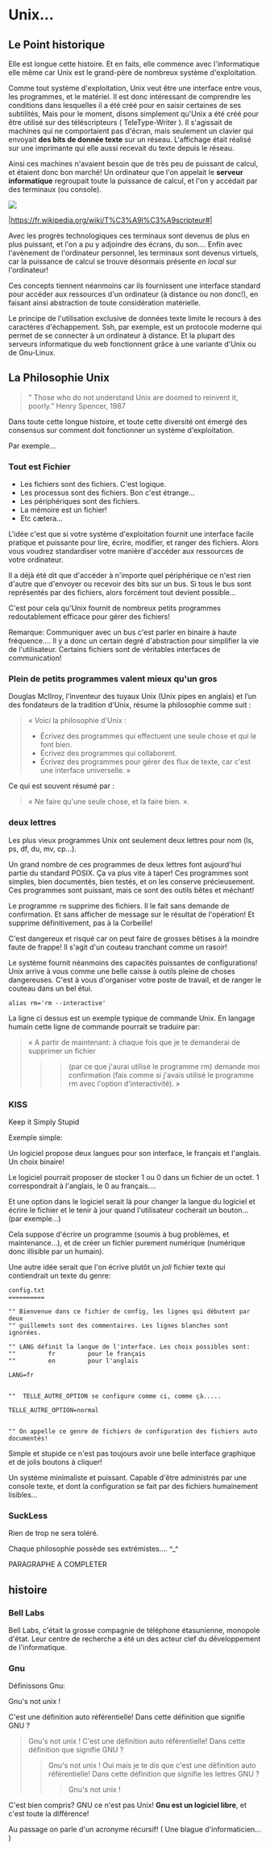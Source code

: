 # Unix...


## Le Point historique 

Elle est longue cette histoire. Et en faits, elle commence avec l'informatique elle même car Unix est le grand-père de nombreux système d'exploitation.

Comme tout système d'exploitation, Unix veut être une interface entre vous, les programmes, et le matériel. Il est donc intéressant de comprendre les conditions dans lesquelles il a été créé pour en saisir certaines de ses subtilités, Mais pour le moment, disons simplement qu'Unix a été créé pour être utilisé sur des téléscripteurs ( TeleType-Writer ). Il s'agissait de machines qui ne comportaient pas d'écran, mais seulement un clavier qui envoyait **des bits de donnée texte** sur un réseau. L'affichage était réalisé sur une imprimante qui elle aussi recevait du texte depuis le réseau.

Ainsi ces machines n'avaient besoin que de très peu de puissant de calcul, et étaient donc bon marché! Un ordinateur que l'on appelait le **serveur informatique** regroupait toute la puissance de calcul, et l'on y accédait par des terminaux (ou console).

[![](img/Siemens_T100_Telex.jpg)](https://fr.wikipedia.org/wiki/T%C3%A9l%C3%A9scripteur) 

|https://fr.wikipedia.org/wiki/T%C3%A9l%C3%A9scripteur#|

Avec les progrès technologiques ces terminaux sont devenus de plus en plus puissant, et l'on a pu y adjoindre des écrans, du son.... Enfin avec l'avènement de l'ordinateur personnel, les terminaux sont devenus virtuels, car la puissance de calcul se trouve désormais présente *en local* sur l'ordinateur!

Ces concepts tiennent néanmoins car ils fournissent une interface standard pour accéder aux ressources d'un ordinateur (à distance ou non donc!), en faisant ainsi abstraction de toute considération matérielle.

Le principe de l'utilisation exclusive de données texte limite le recours à des caractères d'échappement. Ssh, par exemple, est un protocole moderne qui permet de se connecter à un ordinateur à distance. Et la plupart des serveurs informatique du web fonctionnent grâce à une variante d'Unix ou de Gnu-Linux.

## La Philosophie Unix 

> " Those who do not understand Unix
> are doomed to reinvent it, poorly.”
> Henry Spencer, 1987

Dans toute cette longue histoire, et toute cette diversité ont émergé des consensus sur comment doit fonctionner un système d'exploitation.

Par exemple...

### Tout est Fichier 

 * Les fichiers sont des fichiers. C'est logique.
 * Les processus sont des fichiers. Bon c'est étrange...
 * Les périphériques sont des fichiers.
 * La mémoire est un fichier!
 * Etc cætera...

L'idée c'est que si votre système d'exploitation fournit une interface facile pratique et puissante pour lire, écrire, modifier, et ranger des fichiers. Alors vous voudrez standardiser votre manière d'accéder aux ressources de votre ordinateur.

Il a déjà été dit que d'accéder à n'importe quel périphérique ce n'est rien d'autre que d'envoyer ou recevoir des bits sur un bus. Si tous le bus sont représentés par des fichiers, alors forcément tout devient possible...

C'est pour cela qu'Unix fournit de nombreux petits programmes redoutablement efficace pour gérer des fichiers!

Remarque: Communiquer avec un bus c'est parler en binaire à haute fréquence.... Il y a donc un certain degré d'abstraction pour simplifier la vie de l'utilisateur. Certains fichiers sont de véritables interfaces de communication!

### Plein de petits programmes valent mieux qu'un gros 

Douglas McIlroy, l'inventeur des tuyaux Unix (Unix pipes en anglais) et l’un des fondateurs de la tradition d'Unix, résume la philosophie comme suit :

> « Voici la philosophie d'Unix :
> - Écrivez des programmes qui effectuent une seule chose et qui le font bien.
> - Écrivez des programmes qui collaborent.
> - Écrivez des programmes pour gérer des flux de texte, car c'est une interface universelle. »

Ce qui est souvent résumé par :

> « Ne faire qu'une seule chose, et la faire bien. ».

### deux lettres 

Les plus vieux programmes Unix ont seulement deux lettres pour nom (ls, ps, df, du, mv, cp...).

Un grand nombre de ces programmes de deux lettres font aujourd'hui partie du standard POSIX.
Ça va plus vite à taper! Ces programmes sont simples, bien documentés, bien testés, et on les conserve précieusement. Ces programmes sont puissant, mais ce sont des outils bêtes et méchant!

Le programme `rm` supprime des fichiers. Il le fait sans demande de confirmation. Et sans afficher de message sur le résultat de l'opération! Et supprime définitivement, pas à la Corbeille!

C'est dangereux et risqué car on peut faire de grosses bêtises à la moindre faute de frappe! Il s'agit d'un couteau tranchant comme un rasoir!

Le système fournit néanmoins des capacités puissantes de configurations! Unix arrive à vous comme une belle caisse à outils pleine de choses dangereuses. C'est à vous d'organiser votre poste de travail, et de ranger le couteau dans un bel étui.

    alias rm='rm --interactive'

La ligne ci dessus est un exemple typique de commande Unix. En langage humain cette ligne de commande pourrait se traduire par:

> « A partir de maintenant:
> à chaque fois que je te demanderai de supprimer un fichier
> > > (par ce que j'aurai utilisé le programme rm)
> demande moi confirmation
> > > (fais comme si j'avais utilisé le programme rm avec l'option d'interactivité). »

### KISS 

Keep it Simply Stupid

Exemple simple:

Un logiciel propose deux langues pour son interface, le français et l'anglais. Un choix binaire!

Le logiciel pourrait proposer de stocker 1 ou 0 dans un fichier de un octet. 1 correspondrait à l'anglais, le 0 au français....

Et une option dans le logiciel serait là pour changer la langue du logiciel et écrire le fichier et le tenir à jour quand l'utilisateur cocherait un bouton... (par exemple...)

Cela suppose d'écrire un programme (soumis à bug problèmes, et maintenance...), et de créer un fichier purement numérique (numérique donc illisible par un humain).

Une autre idée serait que l'on écrive plutôt un *joli* fichier texte qui contiendrait un texte du genre:

    config.txt
    ==========
    
    "" Bienvenue dans ce fichier de config, les lignes qui débutent par deux 
    "" guillemets sont des commentaires. Les lignes blanches sont ignorées.
    
    "" LANG définit la langue de l'interface. Les choix possibles sont:
    ""         fr         pour le français
    ""         en         pour l'anglais
    
    LANG=fr
    
    
    ""  TELLE_AUTRE_OPTION se configure comme ci, comme çà.....
    
    TELLE_AUTRE_OPTION=normal
    
    
    "" On appelle ce genre de fichiers de configuration des fichiers auto documentés!

Simple et stupide ce n'est pas toujours avoir une belle interface graphique et de jolis boutons à cliquer!

Un système minimaliste et puissant. Capable d'être administrés par une console texte, et dont la configuration se fait par des fichiers humainement lisibles...

### SuckLess 

Rien de trop ne sera toléré.

Chaque philosophie possède ses extrémistes.... ^_^

PARAGRAPHE A COMPLETER

## histoire 

### Bell Labs 

Bell Labs, c'était la grosse compagnie de téléphone étasunienne, monopole d'état. Leur centre de recherche a été un des acteur clef du développement de l'informatique.

### Gnu 

Définissons Gnu:

Gnu's not unix !

C'est une définition auto référentielle! Dans cette définition que signifie GNU ?

> Gnu's not unix !
> C'est une définition auto référentielle! Dans cette définition que signifie GNU ?
> > Gnu's not unix !
> > Oui mais je te dis que c'est une définition auto référentielle! Dans cette définition que signifie les lettres GNU ?
> > > Gnu's not unix !

C'est bien compris? GNU ce n'est pas Unix! **Gnu est un logiciel libre**, et c'est toute la différence!

Au passage on parle d'un acronyme récursif! ( Une blague d'informaticien... )
